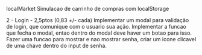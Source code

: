 localMarket
Simulacao de carrinho de compras com localStorage

2 - Login - 2,5ptos (0,83 +/- cada)
Implementar um modal para validação de login, que comunique com o usuario sua ação.
Implementar a funcao que fecha o modal, entao dentro do modal deve haver um botao para isso.
Fazer uma funcao para mostrar e nao mostrar senha, criar um icone clicavel de uma chave dentro do input de senha.
